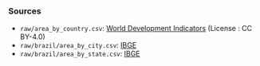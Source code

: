 ### Sources

- `raw/area_by_country.csv`: [World Development Indicators](https://data.worldbank.org/indicator/AG.LND.TOTL.K2) (License : CC BY-4.0)
- `raw/brazil/area_by_city.csv`: [IBGE](https://www.ibge.gov.br/geociencias/organizacao-do-territorio/estrutura-territorial/15761-areas-dos-municipios.html?=&t=downloads)
- `raw/brazil/area_by_state.csv`: [IBGE](https://www.ibge.gov.br/geociencias/organizacao-do-territorio/estrutura-territorial/15761-areas-dos-municipios.html?=&t=downloads)

